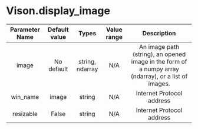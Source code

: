 # Vison.display_image

| Parameter Name | Default value | Types | Value range | Description | 
| :---: | :---: | :---: | :---: | :---: |
| image | No default | string, ndarray | N/A | An image path (string), an opened image in the form of a numpy array (ndarray), or a list of images. |
| win_name | image | string | N/A | Internet Protocol address |
| resizable | False | string | N/A | Internet Protocol address |

</br>

